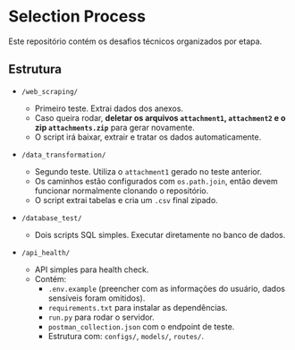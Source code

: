 # Selection Process

Este repositório contém os desafios técnicos organizados por etapa.

## Estrutura

- `/web_scraping/`
  - Primeiro teste. Extrai dados dos anexos.
  - Caso queira rodar, **deletar os arquivos `attachment1`, `attachment2` e o zip `attachments.zip`** para gerar novamente.
  - O script irá baixar, extrair e tratar os dados automaticamente.

- `/data_transformation/`
  - Segundo teste. Utiliza o `attachment1` gerado no teste anterior.
  - Os caminhos estão configurados com `os.path.join`, então devem funcionar normalmente clonando o repositório.
  - O script extrai tabelas e cria um `.csv` final zipado.

- `/database_test/`
  - Dois scripts SQL simples. Executar diretamente no banco de dados.

- `/api_health/`
  - API simples para health check.
  - Contém:
    - `.env.example` (preencher com as informações do usuário, dados sensíveis foram omitidos).
    - `requirements.txt` para instalar as dependências.
    - `run.py` para rodar o servidor.
    - `postman_collection.json` com o endpoint de teste.
    - Estrutura com: `configs/`, `models/`, `routes/`.

